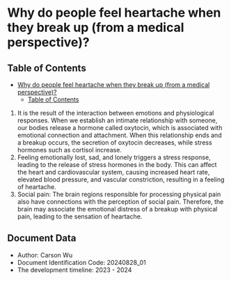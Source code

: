 # Why do people feel heartache when they break up (from a medical perspective)?

## Table of Contents

- [Why do people feel heartache when they break up (from a medical perspective)?](#why-do-people-feel-heartache-when-they-break-up-from-a-medical-perspective)
  - [Table of Contents](#table-of-contents)

1. It is the result of the interaction between emotions and physiological responses. When we establish an intimate relationship with someone, our bodies release a hormone called oxytocin, which is associated with emotional connection and attachment. When this relationship ends and a breakup occurs, the secretion of oxytocin decreases, while stress hormones such as cortisol increase.
2. Feeling emotionally lost, sad, and lonely triggers a stress response, leading to the release of stress hormones in the body. This can affect the heart and cardiovascular system, causing increased heart rate, elevated blood pressure, and vascular constriction, resulting in a feeling of heartache.
3. Social pain: The brain regions responsible for processing physical pain also have connections with the perception of social pain. Therefore, the brain may associate the emotional distress of a breakup with physical pain, leading to the sensation of heartache.

## Document Data

- Author: Carson Wu
- Document Identification Code: 20240828_01
- The development timeline: 2023 - 2024
